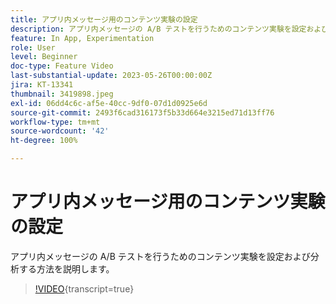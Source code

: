 ```yaml
---
title: アプリ内メッセージ用のコンテンツ実験の設定
description: アプリ内メッセージの A/B テストを行うためのコンテンツ実験を設定および分析する方法を説明します。
feature: In App, Experimentation
role: User
level: Beginner
doc-type: Feature Video
last-substantial-update: 2023-05-26T00:00:00Z
jira: KT-13341
thumbnail: 3419898.jpeg
exl-id: 06dd4c6c-af5e-40cc-9df0-07d1d0925e6d
source-git-commit: 2493f6cad316173f5b33d664e3215ed71d13ff76
workflow-type: tm+mt
source-wordcount: '42'
ht-degree: 100%

---
```


# アプリ内メッセージ用のコンテンツ実験の設定

アプリ内メッセージの A/B テストを行うためのコンテンツ実験を設定および分析する方法を説明します。

>[!VIDEO](https://video.tv.adobe.com/v/3445289/?learn=on&captions=jpn){transcript=true}
